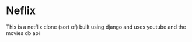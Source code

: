 # Neflix
This is a netflix clone (sort of) built using django and uses youtube and the movies db api 
